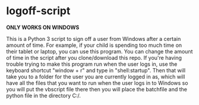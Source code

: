 # logoff-script
**ONLY WORKS ON WINDOWS**

This is a Python 3 script to sign off a user from Windows after a certain amount of time. For example, if your child is spending too much time on their tablet or laptop, you can use this program. You can change the amount of time in the script after you clone/download this repo. If you're having trouble trying to make this program run when the user logs in, use the keyboard shortcut "window + r" and type in "shell:startup". Then that will take you to a folder for the user you are currently logged in as, which will have all the files that you want to run when the user logs in to Windows so you will put the vbscript file there then you will place the batchfile and the python file in the directory C:/.
